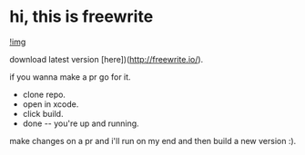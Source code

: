 # hi, this is freewrite

[!img](https://i.imgur.com/2ucbtff.gif)

download latest version [here])(http://freewrite.io/).

if you wanna make a pr go for it.

- clone repo.
- open in xcode.
- click build.
- done -- you're up and running.

make changes on a pr and i'll run on my end and then build a new version :).
